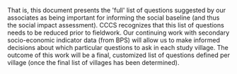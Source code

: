 That is, this document presents the 'full' list of questions suggested by our associates as being important for informing the social baseline (and thus the social impact assessment). CCCS recognizes that this list of questions needs to be reduced prior to fieldwork. Our continuing work with secondary socio-economic indicator data (from BPS) will allow us to make informed decisions about which particular questions to ask in each study village. The outcome of this work will be a final, customized list of questions defined per village (once the final list of villages has been determined).
